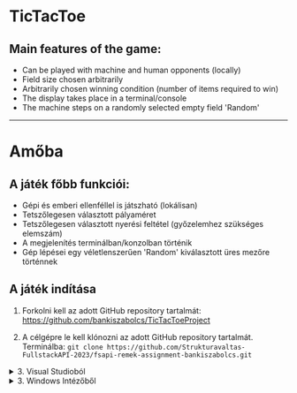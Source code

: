 # TicTacToe
## Main features of the game:
- Can be played with machine and human opponents (locally)
- Field size chosen arbitrarily
- Arbitrarily chosen winning condition (number of items required to win)
- The display takes place in a terminal/console
- The machine steps on a randomly selected empty field 'Random'

***

# Amőba
## A játék főbb funkciói:
- Gépi és emberi ellenféllel is játszható (lokálisan)
- Tetszőlegesen választott pályaméret
- Tetszőlegesen választott nyerési feltétel (győzelemhez szükséges elemszám)
- A megjelenítés terminálban/konzolban történik
- Gép lépései egy véletlenszerűen 'Random' kiválasztott üres mezőre történnek

## A játék indítása
1. Forkolni kell az adott GitHub repository tartalmát:
https://github.com/bankiszabolcs/TicTacToeProject

2.  A célgépre le kell klónozni az adott GitHub repository tartalmát.
    Terminálba:
    `git clone https://github.com/Strukturavaltas-FullstackAPI-2023/fsapi-remek-assignment-bankiszabolcs.git`

<details>
<summary>3. Visual Studioból </summary>
<br>
- Projekt gyökerében nyitsd meg a TicTacToeProject.sln fájlt
- Nyomd le az F5-öt
</details>
<details>
<summary>3. Windows Intézőből </summary>
<br>
Projekt gyökerében lépj be a TicTacToeProject>bin>Debug>net6.0 mappába és indítsd el a TicTacToeProject.exe fájlt.
</details>
